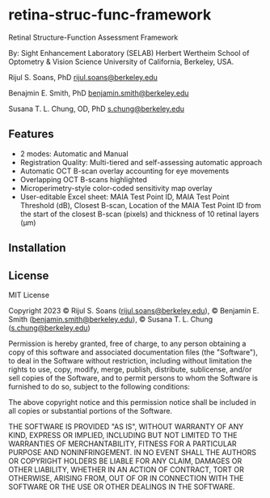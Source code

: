 # retina-struc-func-framework
Retinal Structure-Function Assessment Framework

By:
Sight Enhancement Laboratory (SELAB)
Herbert Wertheim School of Optometry & Vision Science
University of California, Berkeley, USA.

Rijul S. Soans, PhD
rijul.soans@berkeley.edu

Benajmin E. Smith, PhD
benjamin.smith@berkeley.edu

Susana T. L. Chung, OD, PhD
s.chung@berkeley.edu

## Features

- 2 modes: Automatic and Manual
- Registration Quality: Multi-tiered and self-assessing automatic approach
- Automatic OCT B-scan overlay accounting for eye movements
- Overlapping OCT B-scans highlighted
- Microperimetry-style color-coded sensitivity map overlay
- User-editable Excel sheet: MAIA Test Point ID, MAIA Test Point Threshold (dB), Closest B-scan, Location of the MAIA Test Point ID from the start of the closest B-scan (pixels) and thickness of 10 retinal layers (μm)

## Installation

## License
MIT License

Copyright 2023  &copy; Rijul S. Soans (rijul.soans@berkeley.edu), &copy; Benjamin E. Smith (benjamin.smith@berkeley.edu), &copy; Susana T. L. Chung (s.chung@berkeley.edu)

Permission is hereby granted, free of charge, to any person obtaining a copy
of this software and associated documentation files (the "Software"), to deal
in the Software without restriction, including without limitation the rights
to use, copy, modify, merge, publish, distribute, sublicense, and/or sell
copies of the Software, and to permit persons to whom the Software is
furnished to do so, subject to the following conditions:

The above copyright notice and this permission notice shall be included in all
copies or substantial portions of the Software.

THE SOFTWARE IS PROVIDED "AS IS", WITHOUT WARRANTY OF ANY KIND, EXPRESS OR
IMPLIED, INCLUDING BUT NOT LIMITED TO THE WARRANTIES OF MERCHANTABILITY,
FITNESS FOR A PARTICULAR PURPOSE AND NONINFRINGEMENT. IN NO EVENT SHALL THE
AUTHORS OR COPYRIGHT HOLDERS BE LIABLE FOR ANY CLAIM, DAMAGES OR OTHER
LIABILITY, WHETHER IN AN ACTION OF CONTRACT, TORT OR OTHERWISE, ARISING FROM,
OUT OF OR IN CONNECTION WITH THE SOFTWARE OR THE USE OR OTHER DEALINGS IN THE
SOFTWARE.
